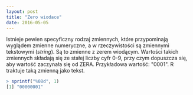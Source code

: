 ```yaml
---
layout: post
title: "Zero wiodace"
date: 2016-05-05
---
```


Istnieje pewien specyficzny rodzaj zmiennych, które przypominają wyglądem zmienne numeryczne, a w rzeczywistości są zmiennymi tekstowymi (_string_). Są to zmienne z zerem wiodącym. Wartości takich zmiennych składają się ze stałej liczby cyfr 0-9, przy czym dopuszcza się, aby wartość zaczynała się od ZERA. Przykładowa wartość: "0001". R traktuje taką zmienną jako tekst. 

```r
> sprintf("%08d", 1)
[1] "00000001"
```
